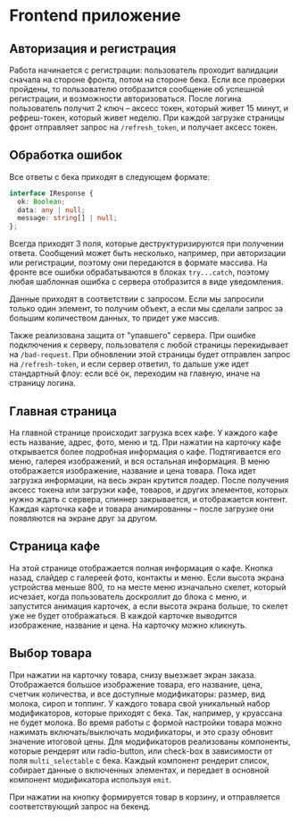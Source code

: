 # Frontend приложение

## Авторизация и регистрация
Работа начинается с регистрации: пользователь проходит валидации сначала на стороне фронта, потом на стороне бека.
Если все проверки пройдены, то пользователю отобразится сообщение об успешной регистрации, и возможности авторизоваться.
После логина пользователь получит 2 ключ – аксесс токен, который живет 15 минут, и рефреш-токен, который живет неделю.
При каждой загрузке страницы фронт отправляет запрос на `/refresh_token`, и получает аксесс токен.

## Обработка ошибок
Все ответы с бека приходят в следующем формате:
```typescript
interface IResponse {
  ok: Boolean;
  data: any | null;
  message: string[] | null;
};
```

Всегда приходят 3 поля, которые деструктуризируются при получении ответа. Сообщений может быть несколько, например,
при авторизации или регистрации, поэтому они передаются в формате массива. На фронте все ошибки обрабатываются
в блоках `try...catch`, поэтому любая шаблонная ошибка с сервера отобразится в виде уведомления.

Данные приходят в соответствии с запросом. Если мы запросили только один элемент, то получим объект, а если мы сделали
запрос за большим количеством данных, то придет уже массив.

Также реализована защита от "упавшего" сервера. При ошибке подключения к серверу, пользователя с любой страницы
перекидывает на `/bad-request`. При обновлении этой страницы будет отправлен запрос на `/refresh-token`, и если сервер
ответил, то дальше уже идет стандартный флоу: если всё ок, переходим на главную, иначе на страницу логина.

## Главная страница
На главной странице происходит загрузка всех кафе. У каждого кафе есть название, адрес, фото, меню и тд.
При нажатии на карточку кафе открывается более подробная информация о кафе. Подтягивается его меню, галерея изображений,
и вся остальная информация. В меню отображается изображение, название и цена товара.
Пока идет загрузка информации, на весь экран крутится лоадер. После получения аксесс токена или загрузки кафе, товаров,
и других элементов, которых нужно ждать с сервера, спиннер закрывается, и отображается контент.
Каждая карточка кафе и товара анимированны – после загрузке они появляются на экране друг за другом.

## Страница кафе
На этой странице отображается полная информация о кафе. Кнопка назад, слайдер с галереей фото, контакты и меню.
Если высота экрана устройства меньше 800, то на месте меню изначально скелет, который исчезает, когда пользователь
доскроллит до блока с меню, и запустится анимация карточек, а если высота экрана больше, то скелет уже не будет
отображаться. В каждой карточке выводится изображение, название и цена. На карточку можно кликнуть.

## Выбор товара
При нажатии на карточку товара, снизу выезжает экран заказа. Отображается большое изображение товара, его название,
цена, счетчик количества, и все доступные модификаторы: размер, вид молока, сироп и топпинг. У каждого товара свой
уникальный набор модификаторов, которые приходят с бека. Так, например, у круассана не будет молока.
Во время работы с формой настройки товара можно нажимать включать/выключать модификаторы, и это сразу обновит значение
итоговой цены. Для модификаторов реализованы компоненты, которые рендерят или radio-button, или check-box в зависимости
от поля `multi_selectable` с бека. Каждый компонент рендерит список, собирает данные о включенных элементах, и
передает в основной компонент модификатора используя `emit`.

При нажатии на кнопку формируется товар в корзину, и отправляется соответствующий запрос на бекенд.

